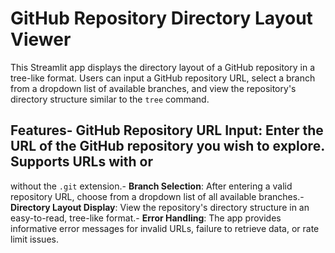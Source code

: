 
# GitHub Repository Directory Layout Viewer
 This Streamlit app displays the directory layout of a GitHub repository in a tree-like format. Users can input a GitHub 
repository URL, select a branch from a dropdown list of available branches, and view the repository's directory structure 
similar to the `tree` command.
 ## Features- **GitHub Repository URL Input**: Enter the URL of the GitHub repository you wish to explore. Supports URLs with or 
without the `.git` extension.- **Branch Selection**: After entering a valid repository URL, choose from a dropdown list of all available branches.- **Directory Layout Display**: View the repository's directory structure in an easy-to-read, tree-like format.- **Error Handling**: The app provides informative error messages for invalid URLs, failure to retrieve data, or rate limit 
issues.
